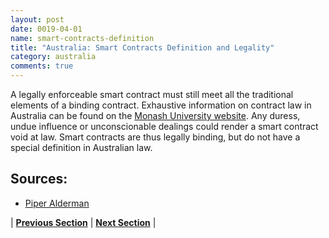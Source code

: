 ```yaml
---
layout: post
date: 0019-04-01
name: smart-contracts-definition
title: "Australia: Smart Contracts Definition and Legality"
category: australia
comments: true
---
```



A legally enforceable smart contract must still meet all the traditional elements of a binding contract. Exhaustive information on contract law in Australia can be found on the [Monash University website](http://guides.lib.monash.edu/commercial-law/contract-law).
Any duress, undue influence or unconscionable dealings could render a smart contract void at law. Smart contracts are thus legally binding, but do not have a special definition in Australian law.

Sources:
---
- [Piper Alderman](https://www.piperalderman.com.au/publications/ip-technology-telecommunications/article/28836)



| **[Previous Section]( https://neo-project.github.io/global-blockchain-compliance-hub//australia/australia-final-liability.html)** | **[Next Section]( https://neo-project.github.io/global-blockchain-compliance-hub//australia/australia-dispute-resolution.html)** |
